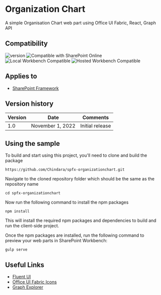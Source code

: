 # Organization Chart

A simple Organisation Chart web part using Office UI Fabric, React, Graph API

## Compatibility

![version](https://img.shields.io/badge/version-1.13-green.svg)
![Compatible with SharePoint Online](https://img.shields.io/badge/SharePoint%20Online-Compatible-green.svg)
![Local Workbench Compatible](https://img.shields.io/badge/Local%20Workbench-Compatible-green.svg)
![Hosted Workbench Compatible](https://img.shields.io/badge/Hosted%20Workbench-Compatible-green.svg)

## Applies to

- [SharePoint Framework](https://aka.ms/spfx)

## Version history

| Version | Date             | Comments        |
| ------- | ---------------- | --------------- |
| 1.0     | November 1, 2022 | Initial release |

## Using the sample

To build and start using this project, you'll need to clone and build the package

```shell
https://github.com/Chindara/spfx-organizationchart.git
```

Navigate to the cloned repository folder which should be the same as the repository name

```shell
cd spfx-organizationchart
```

Now run the following command to install the npm packages

```shell
npm install
```

This will install the required npm packages and dependencies to build and run the client-side project.

Once the npm packages are installed, run the following command to preview your web parts in SharePoint Workbench:

```shell
gulp serve
```

## Useful Links
- [Fluent UI](https://developer.microsoft.com/en-us/fluentui#/get-started/web)
- [Office UI Fabric Icons](https://uifabricicons.azurewebsites.net/)
- [Graph Explorer](https://developer.microsoft.com/en-us/graph/graph-explorer)
